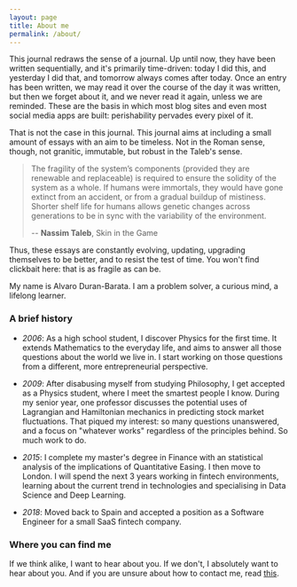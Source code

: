 ```yaml
---
layout: page
title: About me
permalink: /about/
---
```

This journal redraws the sense of a journal. Up until now, they have been written sequentially, and it's primarily time-driven: today I did this, and yesterday I did that, and tomorrow always comes after today. Once an entry has been written, we may read it over the course of the day it was written, but then we forget about it, and we never read it again, unless we are reminded. These are the basis in which most blog sites and even most social media apps are built: perishability pervades every pixel of it.

That is not the case in this journal. This journal aims at including a small amount of essays with an aim to be timeless. Not in the Roman sense, though, not granitic, immutable, but robust in the Taleb's sense.

> The fragility of the system’s components (provided they are renewable and replaceable) is required to ensure the solidity of the system as a whole. If humans were immortals, they would have gone extinct from an accident, or from a gradual buildup of mistiness. Shorter shelf life for humans allows genetic changes across generations to be in sync with the variability of the environment.
>
> -- __Nassim Taleb__, Skin in the Game

Thus, these essays are constantly evolving, updating, upgrading themselves to be better, and to resist the test of time. You won't find clickbait here: that is as fragile as can be.

My name is Alvaro Duran-Barata. I am a problem solver, a curious mind, a lifelong learner.

### A brief history
- *2006*: As a high school student, I discover Physics for the first time. It extends Mathematics to the everyday life, and aims to answer all those questions about the world we live in. I start working on those questions from a different, more entrepreneurial perspective.

- *2009*: After disabusing myself from studying Philosophy, I get accepted as a Physics student, where I meet the smartest people I know. During my senior year, one professor discusses the potential uses of Lagrangian and Hamiltonian mechanics in predicting stock market fluctuations. That piqued my interest: so many questions unanswered, and a focus on "whatever works" regardless of the principles behind. So much work to do.

- *2015*: I complete my master's degree in Finance with an statistical analysis of the implications of Quantitative Easing. I then move to London. I will spend the next 3 years working in fintech environments, learning about the current trend in technologies and specialising in Data Science and Deep Learning.

- *2018*: Moved back to Spain and accepted a position as a Software Engineer for a small SaaS fintech company.

### Where you can find me
If we think alike, I want to hear about you. If we don't, I absolutely want to hear about you. And if you are unsure about how to contact me, read [this](/../../contact).
